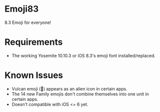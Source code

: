 Emoji83
=============

8.3 Emoji for everyone!

Requirements
==========

* The working Yosemite 10.10.3 or iOS 8.3's emoji font installed/replaced.

Known Issues
==========

* Vulcan emoji (🖖) appears as an alien icon in certain apps.
* The 14 new Family emojis don't combine themselves into one unit in certain apps.
* Doesn't compatible with iOS <= 6 yet.
